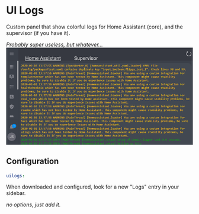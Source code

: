 # UI Logs

Custom panel that show colorful logs for Home Assistant (core), and the supervisor (if you have it).

_Probably super useless, but whatever..._
![demo](https://github.com/custom-components/uilogs/raw/master/demo.gif)

## Configuration

```yaml
uilogs:
```

When downloaded and configured, look for a new "Logs" entry in your sidebar.

_no options, just add it._
